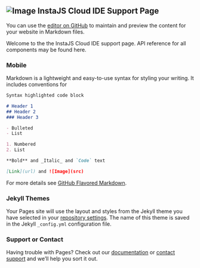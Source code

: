 ## ![Image]('https://cdn.instajs.com/assets/076516bf-a8a1-4426-a506-2a401effa918/Insta-JS_logo_2.svg?size=t') InstaJS Cloud IDE Support Page

You can use the [editor on GitHub](https://github.com/insta-code/instajs-ide/edit/gh-pages/README.md) to maintain and preview the content for your website in Markdown files.

Welcome to the the InstaJS Cloud IDE support page. API reference for all components may be found here.
### Mobile 

Markdown is a lightweight and easy-to-use syntax for styling your writing. It includes conventions for

```markdown
Syntax highlighted code block

# Header 1
## Header 2
### Header 3

- Bulleted
- List

1. Numbered
2. List

**Bold** and _Italic_ and `Code` text

[Link](url) and ![Image](src)
```

For more details see [GitHub Flavored Markdown](https://guides.github.com/features/mastering-markdown/).

### Jekyll Themes

Your Pages site will use the layout and styles from the Jekyll theme you have selected in your [repository settings](https://github.com/insta-code/instajs-ide/settings). The name of this theme is saved in the Jekyll `_config.yml` configuration file.

### Support or Contact

Having trouble with Pages? Check out our [documentation](https://help.github.com/categories/github-pages-basics/) or [contact support](https://github.com/contact) and we’ll help you sort it out.
